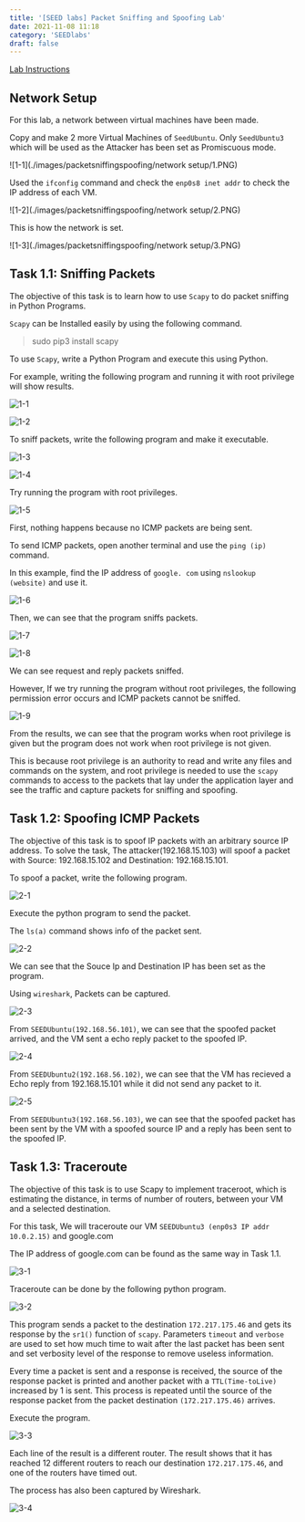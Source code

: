 ```yaml
---
title: '[SEED labs] Packet Sniffing and Spoofing Lab'
date: 2021-11-08 11:18
category: 'SEEDlabs'
draft: false
---
```


[Lab Instructions](https://seedsecuritylabs.org/Labs_16.04/PDF/Sniffing_Spoofing.pdf)

## Network Setup

For this lab, a network between virtual machines have been made.

Copy and make 2 more Virtual Machines of `SeedUbuntu`. Only `SeedUbuntu3` which will be used as the Attacker has been set as Promiscuous mode.

![1-1](./images/packetsniffingspoofing/network setup/1.PNG)

Used the `ifconfig` command and check the `enp0s8 inet addr` to check the IP address of each VM.

![1-2](./images/packetsniffingspoofing/network setup/2.PNG)

This is how the network is set.

![1-3](./images/packetsniffingspoofing/network setup/3.PNG)

## Task 1.1: Sniffing Packets

The objective of this task is to learn how to use `Scapy` to do packet sniffing in Python Programs.

`Scapy` can be Installed easily by using the following command.

> sudo pip3 install scapy

To use `Scapy`, write a Python Program and execute this using Python.

For example, writing the following program and running it with root privilege will show results.

![1-1](./images/packetsniffingspoofing/task1/1.PNG)

![1-2](./images/packetsniffingspoofing/task1/2.PNG)

To sniff packets, write the following program and make it executable.

![1-3](./images/packetsniffingspoofing/task1/3.PNG)

![1-4](./images/packetsniffingspoofing/task1/4.PNG)

Try running the program with root privileges.

![1-5](./images/packetsniffingspoofing/task1/5.PNG)

First, nothing happens because no ICMP packets are being sent.

To send ICMP packets, open another terminal and use the `ping (ip)` command.

In this example, find the IP address of `google. com` using `nslookup (website)` and use it.

![1-6](./images/packetsniffingspoofing/task1/6.PNG)

Then, we can see that the program sniffs packets.

![1-7](./images/packetsniffingspoofing/task1/7.PNG)

![1-8](./images/packetsniffingspoofing/task1/8.PNG)

We can see request and reply packets sniffed.

However, If we try running the program without root privileges, the following permission error occurs and ICMP packets cannot be sniffed.

![1-9](./images/packetsniffingspoofing/task1/9.PNG)

From the results, we can see that the program works when root privilege is given but the program does not work when root privilege is not given.

This is because root privilege is an authority to read and write any files and commands on the system, and root privilege is needed to use the `scapy` commands to access to the packets that lay under the application layer and see the traffic and capture packets for sniffing and spoofing.

## Task 1.2: Spoofing ICMP Packets

The objective of this task is to spoof IP packets with an arbitrary source IP address. To solve the task, The attacker(192.168.15.103) will spoof a packet with Source: 192.168.15.102 and Destination: 192.168.15.101.

To spoof a packet, write the following program.

![2-1](./images/packetsniffingspoofing/task2/1.PNG)

Execute the python program to send the packet.

The `ls(a)` command shows info of the packet sent.

![2-2](./images/packetsniffingspoofing/task2/2.PNG)

We can see that the Souce Ip and Destination IP has been set as the program.

Using `wireshark`, Packets can be captured.

![2-3](./images/packetsniffingspoofing/task2/3.PNG)

From `SEEDUbuntu(192.168.56.101)`, we can see that the spoofed packet arrived, and the VM sent a echo reply packet to the spoofed IP.

![2-4](./images/packetsniffingspoofing/task2/4.PNG)

From `SEEDUbuntu2(192.168.56.102)`, we can see that the VM has recieved a Echo reply from 192.168.15.101 while it did not send any packet to it.

![2-5](./images/packetsniffingspoofing/task2/5.PNG)

From `SEEDUbuntu3(192.168.56.103)`, we can see that the spoofed packet has been sent by the VM with a spoofed source IP and a reply has been sent to the spoofed IP.

## Task 1.3: Traceroute

The objective of this task is to use Scapy to implement traceroot, which is estimating the distance, in terms of number of routers, between your VM and a selected destination.

For this task, We will traceroute our VM `SEEDUbuntu3 (enp0s3 IP addr 10.0.2.15)` and google.com

The IP address of google.com can be found as the same way in Task 1.1.

![3-1](./images/packetsniffingspoofing/task3/1.PNG)

Traceroute can be done by the following python program.

![3-2](./images/packetsniffingspoofing/task3/2.PNG)

This program sends a packet to the destination `172.217.175.46` and gets its response by the `sr1()` function of `scapy`. Parameters `timeout` and `verbose` are used to set how much time to wait after the last packet has been sent and set verbosity level of the response to remove useless information.

Every time a packet is sent and a response is received, the source of the response packet is printed and another packet with a `TTL(Time-toLive)` increased by 1 is sent. This process is repeated until the source of the response packet from the packet destination `(172.217.175.46)` arrives.

Execute the program.

![3-3](./images/packetsniffingspoofing/task3/3.PNG)

Each line of the result is a different router. The result shows that it has reached 12 different routers to reach our destination `172.217.175.46`, and one of the routers have timed out.

The process has also been captured by Wireshark.

![3-4](./images/packetsniffingspoofing/task3/4.PNG)
